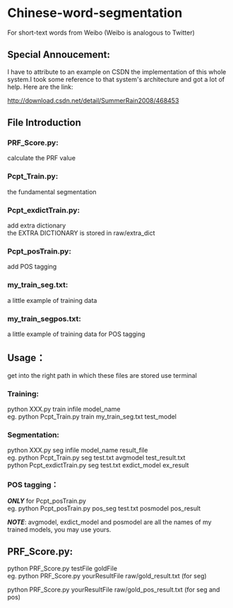 # Chinese-word-segmentation
For short-text words from Weibo (Weibo is analogous to Twitter)

## Special Annoucement:

I have to attribute to an example on CSDN the implementation of this 
whole system.I took some reference to that system's architecture and
got a lot of help.
Here are the link:

http://download.csdn.net/detail/SummerRain2008/468453

## File Introduction
### PRF_Score.py:
calculate the PRF value<br>

### Pcpt_Train.py:
the fundamental segmentation

### Pcpt_exdictTrain.py:
add extra dictionary<br>
the EXTRA DICTIONARY is stored in raw/extra_dict

### Pcpt_posTrain.py:
add POS tagging

### my_train_seg.txt:
a little example of training data

### my_train_segpos.txt:
a little example of training data for POS tagging

## Usage：
get into the right path in which these files are stored
use terminal

### Training:

python XXX.py train infile model_name<br>
eg. python Pcpt_Train.py train my_train_seg.txt test_model

### Segmentation:

python XXX.py seg infile model_name result_file<br>
eg. python Pcpt_Train.py seg test.txt avgmodel test_result.txt<br>
    python Pcpt_exdictTrain.py seg test.txt exdict_model ex_result

### POS tagging：

_**ONLY**_ for Pcpt_posTrain.py<br>
eg. python Pcpt_posTrain.py pos_seg test.txt posmodel pos_result

_**NOTE**_:
avgmodel, exdict_model and posmodel are all the names of my trained
models, you may use yours.

## PRF_Score.py:

python PRF_Score.py testFile goldFile<br>
eg. python PRF_Score.py yourResultFile raw/gold_result.txt (for seg)<br>

python PRF_Score.py yourResultFile raw/gold_pos_result.txt (for seg and pos)
